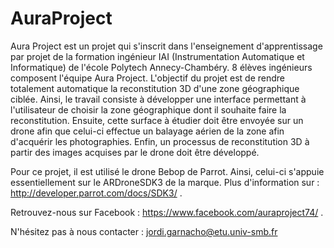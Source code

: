 # AuraProject

Aura Project est un projet qui s'inscrit dans l'enseignement d'apprentissage par projet de la formation ingénieur IAI (Instrumentation Automatique et Informatique) de l'école Polytech Annecy-Chambéry.
8 élèves ingénieurs composent l'équipe Aura Project.
L'objectif du projet est de rendre totalement automatique la reconstitution 3D d'une zone géographique ciblée.
Ainsi, le travail consiste à développer une interface permettant à l'utilisateur de choisir la zone géographique dont il souhaite faire la reconstitution.
Ensuite, cette surface à étudier doit être envoyée sur un drone afin que celui-ci effectue un balayage aérien de la zone afin d'acquérir les photographies.
Enfin, un processus de reconstitution 3D à partir des images acquises par le drone doit être développé.

Pour ce projet, il est utilisé le drone Bebop de Parrot. Ainsi, celui-ci s'appuie essentiellement sur le ARDroneSDK3 de la marque. Plus d'information sur : http://developer.parrot.com/docs/SDK3/ .

Retrouvez-nous sur Facebook : https://www.facebook.com/auraproject74/ .

N'hésitez pas à nous contacter : jordi.garnacho@etu.univ-smb.fr
